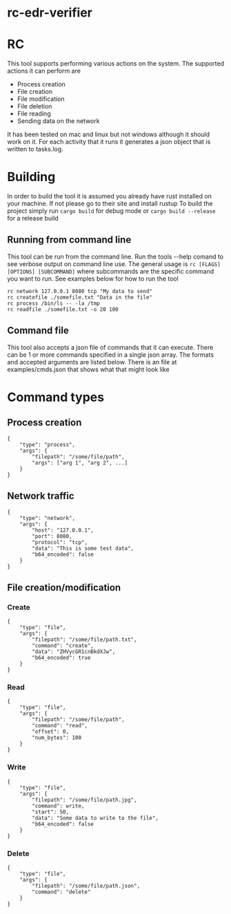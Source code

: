 # rc-edr-verifier

# RC
This tool supports performing various actions on the system. The supported actions it can perform are
* Process creation
* File creation
* File modification
* File deletion
* File reading
* Sending data on the network

It has been tested on mac and linux but not windows although it should work on it. For each activity that it runs it generates a json object that is written to tasks.log.

# Building
In order to build the tool it is assumed you already have rust installed on your machine. If not please go to their site and install rustup
To build the project simply run `cargo build` for debug mode or `cargo build --release` for a release build

## Running from command line
This tool can be run from the command line. Run the tools --help comand to see verbose output on command line use. The general usage is 
`rc [FLAGS] [OPTIONS] [SUBCOMMAND]` where subcommands are the specific command you want to run. See examples below for how to run the tool
```
rc network 127.0.0.1 8080 tcp "My data to send"
rc createfile ./somefile.txt "Data in the file"
rc process /bin/ls -- -la /tmp
rc readfile ./somefile.txt -o 20 100
```

## Command file
This tool also accepts a json file of commands that it can execute. There can be 1 or more commands specified in a single json array. The formats and accepted arguments are listed below. There is an file at examples/cmds.json that shows what that might look like

# Command types
## Process creation
```
{
    "type": "process",
    "args": {
        "filepath": "/some/file/path",
        "args": ["arg 1", "arg 2", ...]
    }
}
```

## Network traffic
```
{
    "type": "network",
    "args": {
        "host": "127.0.0.1",
        "port": 8080,
        "protocol": "tcp",
        "data": "This is some test data",
        "b64_encoded": false
    }
}
```
## File creation/modification
### Create
```
{
    "type": "file",
    "args": {
        "filepath": "/some/file/path.txt",
        "command": "create",
        "data": "ZHVycGR1cnBkdXJw",
        "b64_encoded": true
    }
}
```
### Read
```
{
    "type": "file",
    "args": {
        "filepath": "/some/file/path",
        "command": "read",
        "offset": 0,
        "num_bytes": 100
    }
}
```
### Write
```
{
    "type": "file",
    "args": {
        "filepath": "/some/file/path.jpg",
        "command": write,
        "start": 50,
        "data": "Some data to write to the file",
        "b64_encoded": false
    }
}
```

### Delete
```
{
    "type": "file",
    "args": {
        "filepath": "/some/file/path.json",
        "command": "delete"
    }
}
```